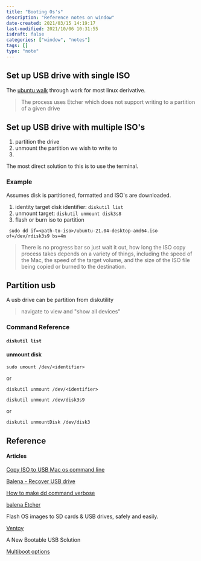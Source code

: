 ```yaml
---
title: "Booting Os's"
description: "Reference notes on window"
date-created: 2021/03/15 14:19:17
last-modified: 2021/10/06 10:31:55
isdraft: false
categories: ["window", "notes"]
tags: []
type: "note"
---
```


## Set up USB drive with single ISO

The [ubuntu walk](https://ubuntu.com/tutorials/create-a-usb-stick-on-macos) through work for most linux derivative.

> The process uses Etcher which does not support writing to a partition of a given drive

## Set up USB drive with multiple ISO's

1. partition the drive
2. unmount the partition we wish to write to
3.

The most direct solution to this is to use the terminal.

### Example

Assumes disk is partitioned, formatted and ISO's are downloaded.

1. identity target disk identifier: `diskutil list`
2. unmount target: `diskutil unmount disk3s8`
3. flash or burn iso to partition

```shell
 sudo dd if=<path-to-iso>/ubuntu-21.04-desktop-amd64.iso of=/dev/rdisk3s9 bs=4m
```

> There is no progress bar so just wait it out, how long the ISO copy process takes depends on a variety of things, including the speed of the Mac, the speed of the target volume, and the size of the ISO file being copied or burned to the destination.

## Partition usb

A usb drive can be partition from diskutility

> navigate to view and "show all devices"

### Command Reference

#### `diskutil list`

#### unmount disk

`sudo umount /dev/<identifier>`

or

`diskutil unmount /dev/<identifier>`

`diskutil unmount /dev/disk3s9`

or

`diskutil unmountDisk /dev/disk3`

## Reference

#### Articles

[Copy ISO to USB Mac os command line](https://osxdaily.com/2015/06/05/copy-iso-to-usb-drive-mac-os-x-command/)

[Balena - Recover USB drive](https://www.balena.io/blog/did-etcher-break-my-usb-sd-card/)

[How to make dd command verbose](https://askubuntu.com/questions/363842/how-to-make-the-dd-command-be-verbose)

[balena Etcher](https://www.balena.io/etcher/)

Flash OS images to SD cards & USB drives, safely and easily.

[Ventoy](https://www.ventoy.net/)

A New Bootable USB Solution

[Multiboot options](https://www.linuxbabe.com/apps/create-multiboot-usb-linux-windows-iso)
